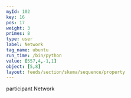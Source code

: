 ```yaml
---
myId: 102
key: 16
pos: 17
weight: 3
primes: 8
type: user
label: Network
tag_name: ubuntu
run_time: /bin/python
value: [557,4,-1,1]
object: [5,8]
layout: feeds/section/skema/sequence/property
---
```

participant Network
